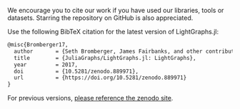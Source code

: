 We encourage you to cite our work if you have used our libraries, tools or datasets. Starring the repository on GitHub is also appreciated.

Use the following BibTeX citation for the latest version of LightGraphs.jl:

```tex
@misc{Bromberger17,
  author       = {Seth Bromberger, James Fairbanks, and other contributors},
  title        = {JuliaGraphs/LightGraphs.jl: LightGraphs},
  year         = 2017,
  doi          = {10.5281/zenodo.889971},
  url          = {https://doi.org/10.5281/zenodo.889971}
}
```

For previous versions, [please reference the zenodo site](https://zenodo.org/record/889971).
